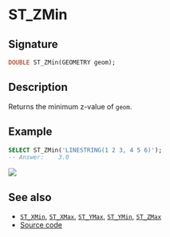 # ST_ZMin

## Signature

```sql
DOUBLE ST_ZMin(GEOMETRY geom);
```

## Description

Returns the minimum z-value of `geom`.

## Example

```sql
SELECT ST_ZMin('LINESTRING(1 2 3, 4 5 6)');
-- Answer:    3.0
```

<img class="displayed" src="../ST_ZMin.png"/>

## See also

* [`ST_XMin`](../ST_XMin), [`ST_XMax`](../ST_XMax), [`ST_YMax`](../ST_YMax), [`ST_YMin`](../ST_YMin), [`ST_ZMax`](../ST_ZMax)
* <a href="https://github.com/orbisgis/h2gis/blob/master/h2gis-functions/src/main/java/org/h2gis/functions/spatial/properties/ST_ZMin.java" target="_blank">Source code</a>

